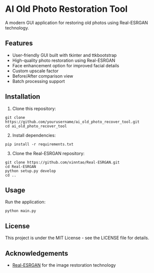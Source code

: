 # AI Old Photo Restoration Tool

A modern GUI application for restoring old photos using Real-ESRGAN technology.

## Features

- User-friendly GUI built with tkinter and ttkbootstrap
- High-quality photo restoration using Real-ESRGAN
- Face enhancement option for improved facial details
- Custom upscale factor
- Before/After comparison view
- Batch processing support

## Installation

1. Clone this repository:
```
git clone https://github.com/yourusername/ai_old_photo_recover_tool.git
cd ai_old_photo_recover_tool
```

2. Install dependencies:
```
pip install -r requirements.txt
```

3. Clone the Real-ESRGAN repository:
```
git clone https://github.com/xinntao/Real-ESRGAN.git
cd Real-ESRGAN
python setup.py develop
cd ..
```

## Usage

Run the application:
```
python main.py
```

## License

This project is under the MIT License - see the LICENSE file for details.

## Acknowledgements

- [Real-ESRGAN](https://github.com/xinntao/Real-ESRGAN) for the image restoration technology